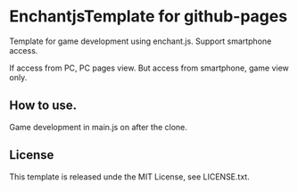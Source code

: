EnchantjsTemplate for github-pages
==============================
Template for game development using enchant.js.
Support smartphone access.

If access from PC, PC pages view.
But access from smartphone, game view only.


How to use.
--------------------
Game development in main.js on after the clone.


License
--------------------
This template is released unde the MIT License, see LICENSE.txt.
